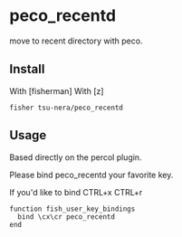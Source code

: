 # peco_recentd

move to recent directory with peco.

## Install

With [fisherman]
With [z]

```
fisher tsu-nera/peco_recentd
```

## Usage
Based directly on the percol plugin.

Please bind peco_recentd your favorite key.

If you'd like to bind CTRL+x CTRL+r

```fish
function fish_user_key_bindings
  bind \cx\cr peco_recentd
end
```
